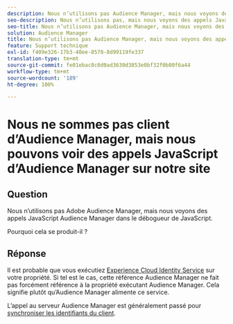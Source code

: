 ```yaml
---
description: Nous n’utilisons pas Audience Manager, mais nous voyons des appels JavaScript Audience Manager dans le débogueur de JavaScript. Pourquoi ?
seo-description: Nous n’utilisons pas, mais nous voyons des appels JavaScript Audience Manager dans le débogueur de JavaScript. Pourquoi ?
seo-title: Nous n’utilisons pas Audience Manager, mais nous voyons des appels JavaScript Audience Manager dans le débogueur de JavaScript. Pourquoi ?
solution: Audience Manager
title: Nous n’utilisons pas Audience Manager, mais nous voyons des appels JavaScript Audience Manager dans le débogueur de JavaScript. Pourquoi ?
feature: Support technique
exl-id: f409e326-17b3-40ee-8570-8d99119fe337
translation-type: tm+mt
source-git-commit: fe01ebac8c0d0ad3630d3853e0bf32f0b00f6a44
workflow-type: tm+mt
source-wordcount: '189'
ht-degree: 100%

---
```


# Nous ne sommes pas client d’Audience Manager, mais nous pouvons voir des appels JavaScript d’Audience Manager sur notre site

## Question

Nous n’utilisons pas Adobe Audience Manager, mais nous voyons des appels JavaScript Audience Manager dans le débogueur de JavaScript.

Pourquoi cela se produit-il ?

## Réponse

Il est probable que vous exécutiez [Experience Cloud Identity Service](https://docs.adobe.com/content/help/fr-FR/id-service/using/home.html) sur votre propriété. Si tel est le cas, cette référence Audience Manager ne fait pas forcément référence à la propriété exécutant Audience Manager. Cela signifie plutôt qu’Audience Manager alimente ce service.

L’appel au serveur Audience Manager est généralement passé pour [synchroniser les identifiants du client](https://docs.adobe.com/content/help/fr-FR/id-service/using/id-service-api/methods/setcustomerids.html).
